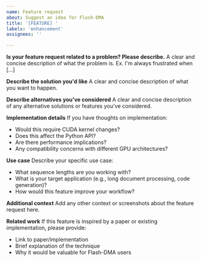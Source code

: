 ```yaml
---
name: Feature request
about: Suggest an idea for Flash-DMA
title: '[FEATURE] '
labels: 'enhancement'
assignees: ''

---
```


**Is your feature request related to a problem? Please describe.**
A clear and concise description of what the problem is. Ex. I'm always frustrated when [...]

**Describe the solution you'd like**
A clear and concise description of what you want to happen.

**Describe alternatives you've considered**
A clear and concise description of any alternative solutions or features you've considered.

**Implementation details**
If you have thoughts on implementation:
- Would this require CUDA kernel changes?
- Does this affect the Python API?
- Are there performance implications?
- Any compatibility concerns with different GPU architectures?

**Use case**
Describe your specific use case:
- What sequence lengths are you working with?
- What is your target application (e.g., long document processing, code generation)?
- How would this feature improve your workflow?

**Additional context**
Add any other context or screenshots about the feature request here.

**Related work**
If this feature is inspired by a paper or existing implementation, please provide:
- Link to paper/implementation
- Brief explanation of the technique
- Why it would be valuable for Flash-DMA users
